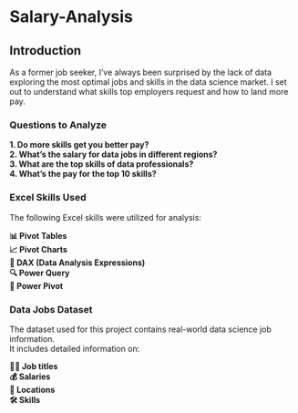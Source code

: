 # Salary-Analysis
## Introduction  
As a former job seeker, I’ve always been surprised by the lack of data exploring the most optimal jobs and skills in the data science market. I set out to understand what skills top employers request and how to land more pay.  

### Questions to Analyze  
**1. Do more skills get you better pay?  
2. What’s the salary for data jobs in different regions?  
3. What are the top skills of data professionals?  
4. What’s the pay for the top 10 skills?**  

### Excel Skills Used  
The following Excel skills were utilized for analysis:  

**📊 Pivot Tables  
📈 Pivot Charts  
🧮 DAX (Data Analysis Expressions)  
🔍 Power Query  
💪 Power Pivot**  

### Data Jobs Dataset  
The dataset used for this project contains real-world data science job information.  
It includes detailed information on:

**👨‍💼 Job titles  
💰 Salaries  
📍 Locations  
🛠️ Skills**  
